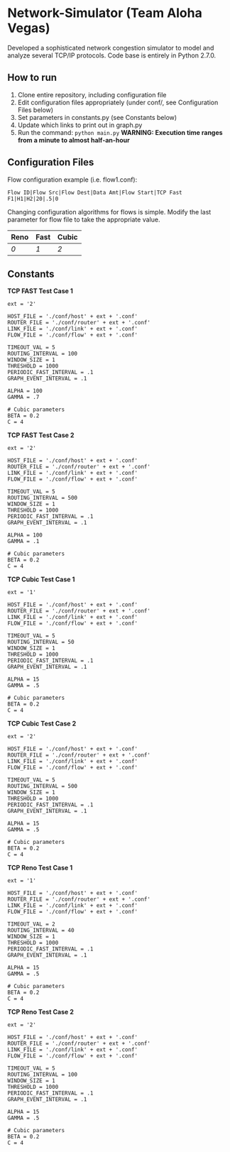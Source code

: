 # Network-Simulator (Team Aloha Vegas)
Developed a sophisticated network congestion simulator to model and analyze several TCP/IP protocols. Code base is entirely in Python 2.7.0.

## How to run
1. Clone entire repository, including configuration file
2. Edit configuration files appropriately (under conf/, see Configuration Files below)
3. Set parameters in constants.py (see Constants below)
4. Update which links to print out in graph.py
5. Run the command: `python main.py` **WARNING: Execution time ranges from a minute to almost half-an-hour**

## Configuration Files
Flow configuration example (i.e. flow1.conf):
```
Flow ID|Flow Src|Flow Dest|Data Amt|Flow Start|TCP Fast
F1|H1|H2|20|.5|0
```

Changing configuration algorithms for flows is simple. Modify the last parameter for flow file to take the appropriate value.

Reno | Fast | Cubic
--- | --- | ---
*0* | *1* | *2*



## Constants
**TCP FAST Test Case 1**
```
ext = '2'

HOST_FILE = './conf/host' + ext + '.conf'
ROUTER_FILE = './conf/router' + ext + '.conf'
LINK_FILE = './conf/link' + ext + '.conf'
FLOW_FILE = './conf/flow' + ext + '.conf'

TIMEOUT_VAL = 5
ROUTING_INTERVAL = 100
WINDOW_SIZE = 1
THRESHOLD = 1000
PERIODIC_FAST_INTERVAL = .1
GRAPH_EVENT_INTERVAL = .1

ALPHA = 100
GAMMA = .7

# Cubic parameters
BETA = 0.2
C = 4
```
**TCP FAST Test Case 2**

```
ext = '2'

HOST_FILE = './conf/host' + ext + '.conf'
ROUTER_FILE = './conf/router' + ext + '.conf'
LINK_FILE = './conf/link' + ext + '.conf'
FLOW_FILE = './conf/flow' + ext + '.conf'

TIMEOUT_VAL = 5
ROUTING_INTERVAL = 500
WINDOW_SIZE = 1
THRESHOLD = 1000
PERIODIC_FAST_INTERVAL = .1
GRAPH_EVENT_INTERVAL = .1

ALPHA = 100
GAMMA = .1

# Cubic parameters
BETA = 0.2
C = 4
```

**TCP Cubic Test Case 1**
```
ext = '1'

HOST_FILE = './conf/host' + ext + '.conf'
ROUTER_FILE = './conf/router' + ext + '.conf'
LINK_FILE = './conf/link' + ext + '.conf'
FLOW_FILE = './conf/flow' + ext + '.conf'

TIMEOUT_VAL = 5
ROUTING_INTERVAL = 50
WINDOW_SIZE = 1
THRESHOLD = 1000
PERIODIC_FAST_INTERVAL = .1
GRAPH_EVENT_INTERVAL = .1

ALPHA = 15
GAMMA = .5

# Cubic parameters
BETA = 0.2
C = 4
```

**TCP Cubic Test Case 2**

```
ext = '2'

HOST_FILE = './conf/host' + ext + '.conf'
ROUTER_FILE = './conf/router' + ext + '.conf'
LINK_FILE = './conf/link' + ext + '.conf'
FLOW_FILE = './conf/flow' + ext + '.conf'

TIMEOUT_VAL = 5
ROUTING_INTERVAL = 500
WINDOW_SIZE = 1
THRESHOLD = 1000
PERIODIC_FAST_INTERVAL = .1
GRAPH_EVENT_INTERVAL = .1

ALPHA = 15
GAMMA = .5

# Cubic parameters
BETA = 0.2
C = 4
```

**TCP Reno Test Case 1**
```
ext = '1'

HOST_FILE = './conf/host' + ext + '.conf'
ROUTER_FILE = './conf/router' + ext + '.conf'
LINK_FILE = './conf/link' + ext + '.conf'
FLOW_FILE = './conf/flow' + ext + '.conf'

TIMEOUT_VAL = 2
ROUTING_INTERVAL = 40
WINDOW_SIZE = 1
THRESHOLD = 1000
PERIODIC_FAST_INTERVAL = .1
GRAPH_EVENT_INTERVAL = .1

ALPHA = 15
GAMMA = .5

# Cubic parameters
BETA = 0.2
C = 4
```

**TCP Reno Test Case 2**

```
ext = '2'

HOST_FILE = './conf/host' + ext + '.conf'
ROUTER_FILE = './conf/router' + ext + '.conf'
LINK_FILE = './conf/link' + ext + '.conf'
FLOW_FILE = './conf/flow' + ext + '.conf'

TIMEOUT_VAL = 5
ROUTING_INTERVAL = 100
WINDOW_SIZE = 1
THRESHOLD = 1000
PERIODIC_FAST_INTERVAL = .1
GRAPH_EVENT_INTERVAL = .1

ALPHA = 15
GAMMA = .5

# Cubic parameters
BETA = 0.2
C = 4
```


